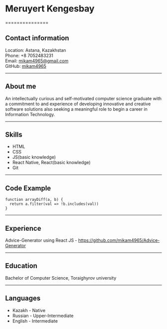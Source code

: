 # Meruyert Kengesbay

===============	

## Contact information    

Location: Astana, Kazakhstan     
Phone: +8 7052483231     
Email: mikam4965@gmail.com      
GitHub: [mikam4965](https://github.com/mikam4965)   

---------------	

## About me

An intellectually curious and self-motivated computer science graduate with a commitment to and experience of developing innovative and creative software solutions also seeking a meaningful role to begin a career in Information Technology. 
   
---------------	

## Skills   

* HTML    
* CSS    
* JS(basic knowledge)    
* React Native, React(basic knowledge)    
* Git   

---------------	

## Code Example 

```
function arrayDiff(a, b) {
  return a.filter(val => !b.includes(val))
}
```
---------------	

## Experience   

Advice-Generator using React JS - https://github.com/mikam4965/Advice-Generator   

---------------	

## Education

Bachelor of Computer Science, Toraighyrov university    

---------------	

## Languages   

* Kazakh - Native   
* Russian - Upper-Intermediate     
* English - Intermediate    
